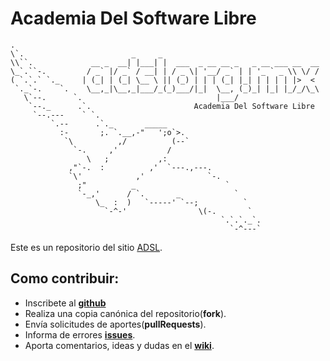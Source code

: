 Academia Del Software Libre
==========================================

    .                                                                    
    \`.                        _     _                                   
    \\``.             __ _  __| |___| |  ___  _ __ __ _   _ __ ___ __  __
    \_`.``-.         / _` |/ _` / __| | / _ \| '__/ _` | | '_ ` _ \\ \/ /
    ( `.`.` `._     | (_| | (_| \__ \ || (_) | | | (_| |_| | | | | |>  < 
     `._`-.    `.    \__,_|\__,_|___/_(_)___/|_|  \__, (_)_| |_| |_/_/\_\
       \`--.      `.                              |___/                  
        `--._      .`.                       Academia Del Software Libre 
         `--.---    ` `.                                                 
             `.--      .`._       _____                                  
               :-       ;. `.__,-"   ';o`>.                              
                `\          ,/          (--`                             
                  `-.     ,'           /                                 
                     \   ;           ,:                                  
                 ,"`-.  :          ,'  `---.,---.                        
                 `\'            ,'              `-.                      
                   ;"          _                    `                    
                   `-_,'      / `.       _            `                  
                       \_  :  )   `-----' `--;          `                
                         `-^-'                \(-.       `               
                                                   `.`.`._`.             
                                                     `-^---`             

Este es un repositorio del sitio [ADSL](http://www.adsl.org.mx/).


## Como contribuir:
 - Inscribete al [__github__](https://github.com/signup/free)
 - Realiza una copia canónica del repositorio(__fork__).
 - Envía solicitudes de aportes(__pullRequests__).
 - Informa de errores [__issues__](https://github.com/mundoSICA/ADSL/issues).
 - Aporta comentarios, ideas y dudas en el [__wiki__](https://github.com/mundoSICA/ADSL/wiki).
